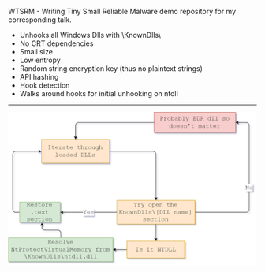 WTSRM - Writing Tiny Small Reliable Malware demo repository for my corresponding talk.

- Unhooks all Windows Dlls with \KnownDlls\
- No CRT dependencies
- Small size 
- Low entropy
- Random string encryption key (thus no plaintext strings)
- API hashing
- Hook detection
- Walks around hooks for initial unhooking on ntdll
---
![Diagram](./wtsrm.png)
